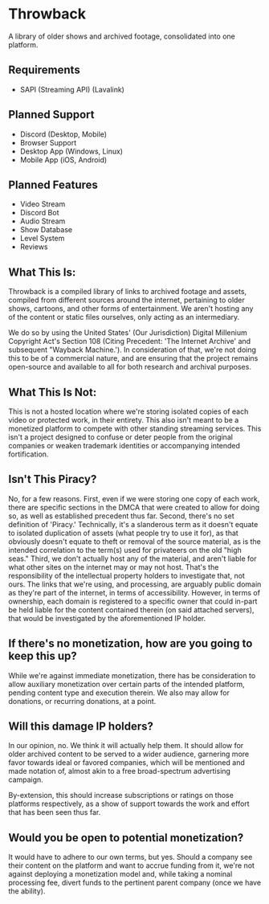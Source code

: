 # Throwback
A library of older shows and archived footage, consolidated into one platform.

## Requirements
* SAPI (Streaming API) (Lavalink)

## Planned Support
* Discord (Desktop, Mobile)
* Browser Support
* Desktop App (Windows, Linux)
* Mobile App (iOS, Android)

## Planned Features
* Video Stream
* Discord Bot
* Audio Stream
* Show Database
* Level System
* Reviews

## What This Is:
Throwback is a compiled library of links to archived footage and assets, compiled from different sources around the internet, pertaining to older shows, cartoons, and other forms of entertainment. We aren't hosting any of the content or static files ourselves, only acting as an intermediary.

We do so by using the United States' (Our Jurisdiction) Digital Millenium Copyright Act's Section 108 (Citing Precedent: 'The Internet Archive' and subsequent "Wayback Machine.'). In consideration of that, we're not doing this to be of a commercial nature, and are ensuring that the project remains open-source and available to all for both research and archival purposes.

## What This Is Not:
This is not a hosted location where we're storing isolated copies of each video or protected work, in their entirety. This also isn't meant to be a monetized platform to compete with other standing streaming services. This isn't a project designed to confuse or deter people from the original companies or weaken trademark identities or accompanying intended fortification.

## Isn't This Piracy?
No, for a few reasons. First, even if we were storing one copy of each work, there are specific sections in the DMCA that were created to allow for doing so, as well as established precedent thus far. Second, there's no set definition of 'Piracy.' Technically, it's a slanderous term as it doesn't equate to isolated duplication of assets (what people try to use it for), as that obviously doesn't equate to theft or removal of the source material, as is the intended correlation to the term(s) used for privateers on the old "high seas." Third, we don't actually host any of the material, and aren't liable for what other sites on the internet may or may not host. That's the responsibility of the intellectual property holders to investigate that, not ours. The links that we're using, and processing, are arguably public domain as they're part of the internet, in terms of accessibility. However, in terms of ownership, each domain is registered to a specific owner that could in-part be held liable for the content contained therein (on said attached servers), that would be investigated by the aforementioned IP holder.

## If there's no monetization, how are you going to keep this up?
While we're against immediate monetization, there has be consideration to allow auxiliary monetization over certain parts of the intended platform, pending content type and execution therein. We also may allow for donations, or recurring donations, at a point.

## Will this damage IP holders?
In our opinion, no. We think it will actually help them. It should allow for older archived content to be served to a wider audience, garnering more favor towards ideal or favored companies, which will be mentioned and made notation of, almost akin to a free broad-spectrum advertising campaign.

By-extension, this should increase subscriptions or ratings on those platforms respectively, as a show of support towards the work and effort that has been seen thus far.

## Would you be open to potential monetization?
It would have to adhere to our own terms, but yes. Should a company see their content on the platform and want to accrue funding from it, we're not against deploying a monetization model and, while taking a nominal processing fee, divert funds to the pertinent parent company (once we have the ability).
